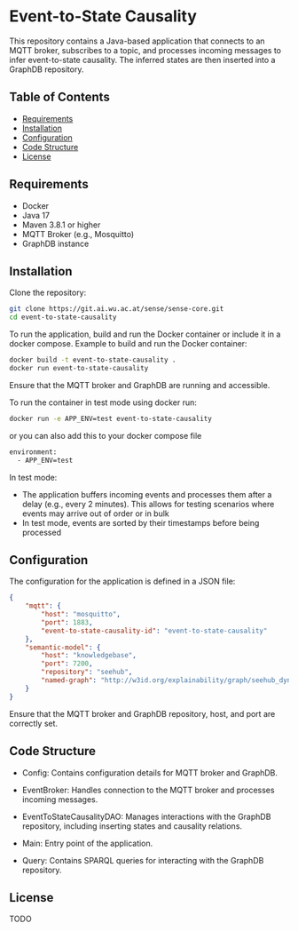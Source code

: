 # Event-to-State Causality

This repository contains a Java-based application that connects to an MQTT broker, subscribes to a topic, and processes incoming messages to infer event-to-state causality. The inferred states are then inserted into a GraphDB repository.

## Table of Contents

- [Requirements](#requirements)
- [Installation](#installation)
- [Configuration](#configuration)
- [Code Structure](#code-structure)
- [License](#license)

## Requirements

- Docker
- Java 17
- Maven 3.8.1 or higher
- MQTT Broker (e.g., Mosquitto)
- GraphDB instance

## Installation

Clone the repository:

```sh
git clone https://git.ai.wu.ac.at/sense/sense-core.git
cd event-to-state-causality
```
To run the application, build and run the Docker container or include it in a docker compose. Example to build and run the Docker container:

```sh
docker build -t event-to-state-causality .
docker run event-to-state-causality
```

Ensure that the MQTT broker and GraphDB are running and accessible.

To run the container in test mode using docker run:

```sh
docker run -e APP_ENV=test event-to-state-causality
```

or you can also add this to your docker compose file

```sh
environment:
  - APP_ENV=test
```

In test mode:

- The application buffers incoming events and processes them after a delay (e.g., every 2 minutes). This allows for testing scenarios where events may arrive out of order or in bulk
- In test mode, events are sorted by their timestamps before being processed

## Configuration

The configuration for the application is defined in a JSON file:

```json
{
    "mqtt": {
        "host": "mosquitto",
        "port": 1883,
        "event-to-state-causality-id": "event-to-state-causality"
    },
    "semantic-model": {
        "host": "knowledgebase",
        "port": 7200,
        "repository": "seehub",
        "named-graph": "http://w3id.org/explainability/graph/seehub_dynamic"
    }
}

```

Ensure that the MQTT broker and GraphDB repository, host, and port are correctly set.

## Code Structure

- Config: Contains configuration details for MQTT broker and GraphDB.

- EventBroker: Handles connection to the MQTT broker and processes incoming messages.

- EventToStateCausalityDAO: Manages interactions with the GraphDB repository, including inserting states and causality relations.

- Main: Entry point of the application.

- Query: Contains SPARQL queries for interacting with the GraphDB repository.

## License
TODO